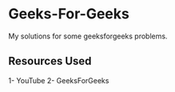 # Geeks-For-Geeks

My solutions for some geeksforgeeks problems.

## Resources Used
1- YouTube
2- GeeksForGeeks

